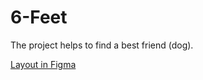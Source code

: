 # 6-Feet
The project helps to find a best friend (dog). 


<a target="_blank" href="https://www.figma.com/file/Hy07HqUhSXgt8dOvGHf6FT/6feet">Layout in Figma</a>
